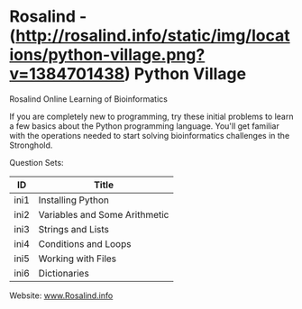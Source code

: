 # Rosalind - (http://rosalind.info/static/img/locations/python-village.png?v=1384701438) Python Village
Rosalind Online Learning of Bioinformatics

If you are completely new to programming, try these initial problems to learn a few basics about the Python programming language. You'll get familiar with the operations needed to start solving bioinformatics challenges in the Stronghold.

Question Sets:

ID | Title
------------- | -------------
ini1  | Installing Python
ini2  | Variables and Some Arithmetic
ini3	| Strings and Lists
ini4  | Conditions and Loops
ini5  |	Working with Files
ini6  | Dictionaries

Website:
www.Rosalind.info
